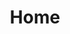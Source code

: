 ---
title: Home
sitemap:
  priority: 1 

hero_section:
    enable: true
    details:
        heading: 'WELCOME TO FIRST CHOICE BUILDERS'
        subheading: 'Your Trusted Partner for House Extensions and Landscaping'
        text: 'At First Choice Builders, we specialize in transforming houses into dream homes and outdoor spaces into breathtaking landscapes. Whether you’re looking to expand your living space with a beautifully designed house extension or elevate your property with stunning landscaping, we’re here to bring your vision to life.'
        image: 'images/house-street-view.jpg'
    features:
      - icon: 'images/worker-icon.png'
        title: 'Expert Craftsmanship'
        details: 'With years of experience, our team delivers high-quality house extensions that seamlessly integrate with your home’s architecture.'
      - icon: 'images/bulb-icon.png'
        title: 'Innovative Landscaping'
        details: 'From lush gardens to functional outdoor spaces, our landscaping services are designed to enhance beauty and usability.'
      - icon: 'images/support-icon.png'
        title: 'Customer-Centric Approach'
        details: 'We listen, collaborate, and tailor every project to match your unique needs and preferences.'


stats_section:
    enable: false
    stats:
        - name: 'Project'
          count: 118
          icon: 'images/house-icon.png'
        - name: 'Client'
          count: 23
          icon: 'images/user-icon.png'
        - name: 'Success'
          count: 118
          icon: 'images/rocket-icon.png'
        - name: 'Award'
          count: 7
          icon: 'images/award-icon.png'

about_section:
    enable: true
    pretitle: "About Us "
    heading: "Our Story: Transforming Homes, Shaping Landscapes"
    details: "At First Choice Builders, we believe that every home has the potential to grow and evolve, just like the families that live within it. Founded on a passion for craftsmanship and a commitment to excellence, our journey began in 2017 with a simple mission: to help homeowners create spaces that reflect their dreams, needs, and lifestyles."
  
why_us:
    - title: 'Personalized Service'
      details: 'Your vision is at the heart of everything we do. We work closely with you to understand your unique needs and preferences.'
    - title: 'Seamless Integration'
      details: 'Our house extensions are designed to seamlessly blend with the existing architecture, ensuring your home looks cohesive and elegant.'
    - title: 'Sustainable Landscaping'
      details: 'We prioritize eco-friendly practices to create outdoor spaces that are as kind to the environment as they are stunning.'
    - title: 'End-to-End Expertise'
      details: 'From concept to completion, we handle every aspect of your project with precision and care.'

testimonial_section:
    enable: true
    testimonials:
      - name: "Julian Saich"
        message: "Jon and his team reacted quickly to our requirement for building some concrete block walls, working in challenging conditions on our site. He is honest, hardworking and committed to safely delivering to specification, on time and in budget. I highly recommend Jon and his team. Thank you Jon. Julian Clear Span Buildings Limited."
      - name: "Adam Morris"
        message: "Jon did a great job repointing part of the sidewall of the house, whilst giving useful and genuine advice to avoid unnecessary additional costs. Would highly recommend for his friendly approach"
      - name: "Lina Riches"
        message: "First choice builders has completed our patio leaving us over the moon. They did exactly what was required and more! Jon was professional, courteous, hard working with huge attention to detail but with the personal touch."
      - name: "Tom Smith"
        message: "First choice did a very good job rebuilding an old wall like for like. Got the job done with minimum fuss. Very pleased with work."
      - name: "Sandra Macedo"
        message: "The job was building an additional patio with 2 paths leading up to it. Price quoted was reasonable and job was completed within the time frame quoted. The finish was very professional and matched the existing slabs well. I would not hesitate to recommend this company and use again if needed"
      - name: "Ross Tristem"
        message: "They are excellent. Their work was quick, efficient and timely I recommend Jon and his team without hesitation. Ten out of ten. Dr R Tristem"
      - name: "Elliot Gaitch"
        message: "First choice builders did a fantastic job installing a gravel driveway with brick wall around the edge. Very happy and would definitely recommend."
      - name: "Danielle Anderson"
        message: "First choice builders build our house extension from foundation to roof. Jon is an experienced builder and the quality of work was good."
      - name: "Jan Dugdale"
        message: "First Choice builders did an excellent with the patio area and then did a second job of a grid gravel driveway and another of a new paved pathway - all excellent - very happy."

projects_section:
    enable: false
---